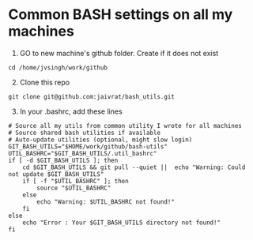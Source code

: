 # Common BASH settings on all my machines
1. GO to new machine's github folder. Create if it does not exist
```
cd /home/jvsingh/work/github
```

2. Clone this repo
```
git clone git@github.com:jaivrat/bash_utils.git

```


3. In your .bashrc, add these lines
```
# Source all my utils from common utility I wrote for all machines
# Source shared bash utilities if available
# Auto-update utilities (optional, might slow login)
GIT_BASH_UTILS="$HOME/work/github/bash-utils"
UTIL_BASHRC="$GIT_BASH_UTILS/.util_bashrc"
if [ -d $GIT_BASH_UTILS ]; then
    cd $GIT_BASH_UTILS && git pull --quiet ||  echo "Warning: Could not update $GIT_BASH_UTILS"
    if [ -f "$UTIL_BASHRC" ]; then
        source "$UTIL_BASHRC"
    else
        echo "Warning: $UTIL_BASHRC not found!"
    fi
else
    echo "Error : Your $GIT_BASH_UTILS directory not found!"
fi
```
